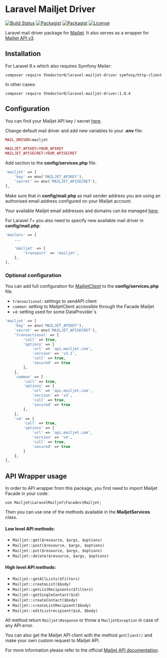 # Laravel Mailjet Driver

[![Build Status](https://travis-ci.org/TheDoctor0/laravel-mailjet-driver.svg?branch=master)](https://travis-ci.org/TheDoctor0/laravel-mailjet-driver)
[![Packagist](https://img.shields.io/packagist/v/TheDoctor0/laravel-mailjet-driver.svg)](https://packagist.org/packages/TheDoctor0/laravel-mailjet-driver)
[![Packagist](https://img.shields.io/packagist/dt/TheDoctor0/laravel-mailjet-driver.svg)](https://packagist.org/packages/TheDoctor0/laravel-mailjet-driver)
[![License](https://img.shields.io/badge/license-MIT-blue.svg)](https://github.com/TheDoctor0/laravel-mailjet-driver/blob/master/LICENSE.md)

Laravel mail driver package for [Mailjet](https://www.mailjet.com/). It also serves as a wrapper for [Mailjet API v3](https://github.com/mailjet/mailjet-apiv3-php).

## Installation

For Laravel 9.x which also requires Symfony Mailer:
```
composer require thedoctor0/laravel-mailjet-driver symfony/http-client
```

In other cases:
```
composer require thedoctor0/laravel-mailjet-driver:1.0.4
```

## Configuration

You can find your Mailjet API key / secret [here](https://app.mailjet.com/account/api_keys).

Change default mail driver and add new variables to your **.env** file:

```php
MAIL_DRIVER=mailjet

MAILJET_APIKEY=YOUR_APIKEY
MAILJET_APISECRET=YOUR_APISECRET
```

Add section to the **config/services.php** file:

```php
'mailjet' => [
    'key' => env('MAILJET_APIKEY'),
    'secret' => env('MAILJET_APISECRET'),
],
```

Make sure that in **config/mail.php** as mail sender address you are using an authorised email address configured on your Mailjet account. 

Your available Mailjet email addresses and domains can be managed [here](https://app.mailjet.com/account/sender).

For Laravel 7+ you also need to specify new available mail driver in **config/mail.php**:

```php
'mailers' => [
    ...

    'mailjet' => [
        'transport' => 'mailjet',
    ],
],
```

### Optional configuration

You can add full configuration for [MailjetClient](https://github.com/mailjet/mailjet-apiv3-php) to the **config/services.php** file.

* `transactional`: settings to sendAPI client
* `common`: setting to MailjetClient accessible through the Facade Mailjet
* `v4`: setting used for some DataProvider`s

```php
'mailjet' => [
    'key' => env('MAILJET_APIKEY'),
    'secret' => env('MAILJET_APISECRET'),
    'transactional' => [
        'call' => true,
        'options' => [
            'url' => 'api.mailjet.com',
            'version' => 'v3.1',
            'call' => true,
            'secured' => true
        ],
    ],
    'common' => [
        'call' => true,
        'options' => [
            'url' => 'api.mailjet.com',
            'version' => 'v3',
            'call' => true,
            'secured' => true
        ],
    ],
    'v4' => [
        'call' => true,
        'options' => [
            'url' => 'api.mailjet.com',
            'version' => 'v4',
            'call' => true,
            'secured' => true
        ]
    ],
],
```

## API Wrapper usage

In order to API wrapper from this package, you first need to import Mailjet Facade in your code:
```
use Mailjet\LaravelMailjet\Facades\Mailjet;
```

Then you can use one of the methods available in the **MailjetServices** class.

#### Low level API methods:

* `Mailjet::get($resource, $args, $options)`
* `Mailjet::post($resource, $args, $options)`
* `Mailjet::put($resource, $args, $options)`
* `Mailjet::delete($resource, $args, $options)`

#### High level API methods:

* `Mailjet::getAllLists($filters)`
* `Mailjet::createList($body)`
* `Mailjet::getListRecipients($filters)`
* `Mailjet::getSingleContact($id)`
* `Mailjet::createContact($body)`
* `Mailjet::createListRecipient($body)`
* `Mailjet::editListrecipient($id, $body)`

All method return `Mailjet\Response` or throw a `MailjetException` in case of any API error.

You can also get the Mailjet API client with the method `getClient()` and make your own custom request to Mailjet API.

For more information please refer to the official [Mailjet API documentation](https://dev.mailjet.com/email/reference/).
